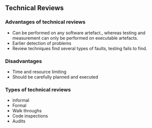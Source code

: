 ## Technical Reviews

### Advantages of technical reviews

- Can be performed on any software artefact., whereas testing and measurement can only be performed on executable artefacts.
- Earlier detection of problems
- Review techniques find several types of faults, testing fails to find.

### Disadvantages

- Time and resource limiting
- Should be carefully planned and executed

### Types of technical reviews

- Informal
- Formal
- Walk throughs
- Code inspections
- Audits
